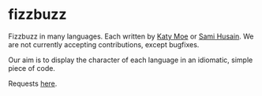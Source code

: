 # fizzbuzz

Fizzbuzz in many languages. Each written by [Katy Moe](https://github.com/kmoe) or [Sami Husain](https://github.com/samiwh). We are not currently accepting contributions, except bugfixes.

Our aim is to display the character of each language in an idiomatic, simple piece of code.

Requests [here](https://github.com/kmoe/fizzbuzz/issues).
